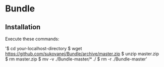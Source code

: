 Bundle
======

Installation
------------

Execute these commands:

'$ cd your-localhost-directory
$ wget https://github.com/sukovanej/Bundle/archive/master.zip
$ unzip master.zip
$ rm master.zip
$ mv -v ./Bundle-master/* ./
$ rm -r ./Bundle-master'
